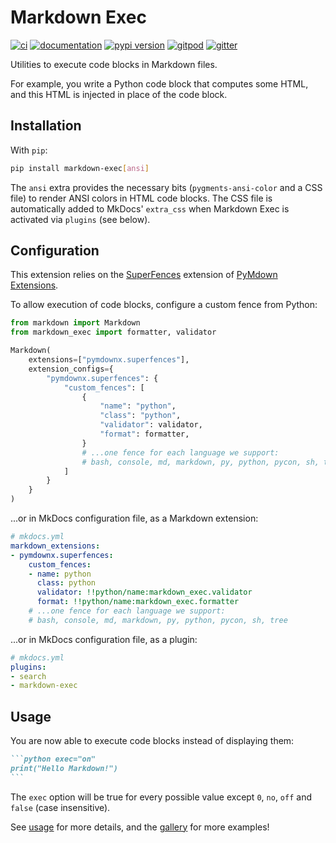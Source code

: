 # Markdown Exec

[![ci](https://github.com/pawamoy/markdown-exec/workflows/ci/badge.svg)](https://github.com/pawamoy/markdown-exec/actions?query=workflow%3Aci)
[![documentation](https://img.shields.io/badge/docs-mkdocs%20material-blue.svg?style=flat)](https://pawamoy.github.io/markdown-exec/)
[![pypi version](https://img.shields.io/pypi/v/markdown-exec.svg)](https://pypi.org/project/markdown-exec/)
[![gitpod](https://img.shields.io/badge/gitpod-workspace-blue.svg?style=flat)](https://gitpod.io/#https://github.com/pawamoy/markdown-exec)
[![gitter](https://badges.gitter.im/join%20chat.svg)](https://gitter.im/markdown-exec/community)

Utilities to execute code blocks in Markdown files.

For example, you write a Python code block that computes some HTML,
and this HTML is injected in place of the code block.

## Installation

With `pip`:
```bash
pip install markdown-exec[ansi]
```

The `ansi` extra provides the necessary bits (`pygments-ansi-color` and a CSS file)
to render ANSI colors in HTML code blocks. The CSS file is automatically added
to MkDocs' `extra_css` when Markdown Exec is activated via `plugins` (see below).

## Configuration

This extension relies on the
[SuperFences](https://facelessuser.github.io/pymdown-extensions/extensions/superfences/)
extension of
[PyMdown Extensions](https://facelessuser.github.io/pymdown-extensions/).

To allow execution of code blocks,
configure a custom fence from Python:

```python
from markdown import Markdown
from markdown_exec import formatter, validator

Markdown(
    extensions=["pymdownx.superfences"],
    extension_configs={
        "pymdownx.superfences": {
            "custom_fences": [
                {
                    "name": "python",
                    "class": "python",
                    "validator": validator,
                    "format": formatter,
                }
                # ...one fence for each language we support:
                # bash, console, md, markdown, py, python, pycon, sh, tree
            ]
        }
    }
)
```

...or in MkDocs configuration file, as a Markdown extension:

```yaml
# mkdocs.yml
markdown_extensions:
- pymdownx.superfences:
    custom_fences:
    - name: python
      class: python
      validator: !!python/name:markdown_exec.validator
      format: !!python/name:markdown_exec.formatter
    # ...one fence for each language we support:
    # bash, console, md, markdown, py, python, pycon, sh, tree
```

...or in MkDocs configuration file, as a plugin:

```yaml
# mkdocs.yml
plugins:
- search
- markdown-exec
```

## Usage

You are now able to execute code blocks instead of displaying them:

````md
```python exec="on"
print("Hello Markdown!")
```
````

The `exec` option will be true for every possible value except `0`, `no`, `off` and `false` (case insensitive).

See [usage](https://pawamoy.github.io/markdown-exec/usage/) for more details,
and the [gallery](https://pawamoy.github.io/markdown-exec/gallery/) for more examples!
